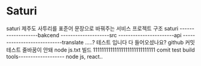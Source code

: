 # Saturi
saturi
제주도 사투리를 표준어 문장으로 바꿔주는 서비스
프로젝트 구조
saturi
\-------------------bakcend
\--------------------src
-----------------------api
----------------------------translate
.....?
테스트 입니다
다 들어오셨나요?
github 커밋 테스트
줄바꿈이 안돼
node js.txt 빌드
11111111111111111111111111111
comit test
build tools-------------------
node js, react..
